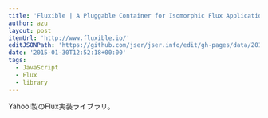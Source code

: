 ```yaml
---
title: 'Fluxible | A Pluggable Container for Isomorphic Flux Applications | Fluxible'
author: azu
layout: post
itemUrl: 'http://www.fluxible.io/'
editJSONPath: 'https://github.com/jser/jser.info/edit/gh-pages/data/2015/01/index.json'
date: '2015-01-30T12:52:18+00:00'
tags:
  - JavaScript
  - Flux
  - library
---
```

Yahoo!製のFlux実装ライブラリ。
